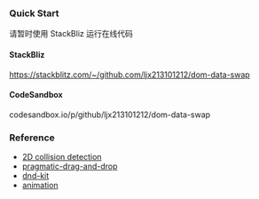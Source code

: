 ### Quick Start

请暂时使用 StackBliz 运行在线代码

#### StackBliz

https://stackblitz.com/~/github.com/ljx213101212/dom-data-swap

#### CodeSandbox

codesandbox.io/p/github/ljx213101212/dom-data-swap

### Reference

- [2D collision detection](https://developer.mozilla.org/en-US/docs/Games/Techniques/2D_collision_detection)
- [pragmatic-drag-and-drop](https://atlassian.design/components/pragmatic-drag-and-drop/tutorial)
- [dnd-kit](https://docs.dndkit.com/introduction/getting-started)
- [animation](https://animista.net/play/attention/shake/shake-top)
